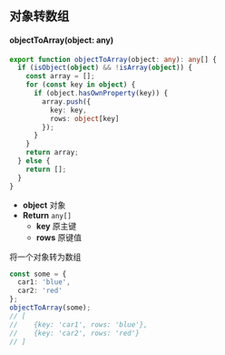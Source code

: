 ## 对象转数组

#### objectToArray(object: any)

```typescript
export function objectToArray(object: any): any[] {
  if (isObject(object) && !isArray(object)) {
    const array = [];
    for (const key in object) {
      if (object.hasOwnProperty(key)) {
        array.push({
          key: key,
          rows: object[key]
        });
      }
    }
    return array;
  } else {
    return [];
  }
}
```

- **object** 对象
- **Return** `any[]`
  - **key** 原主键
  - **rows** 原键值

将一个对象转为数组

```typescript
const some = {
  car1: 'blue',
  car2: 'red'
};
objectToArray(some);
// [
//    {key: 'car1', rows: 'blue'},
//    {key: 'car2', rows: 'red'}
// ]
```
